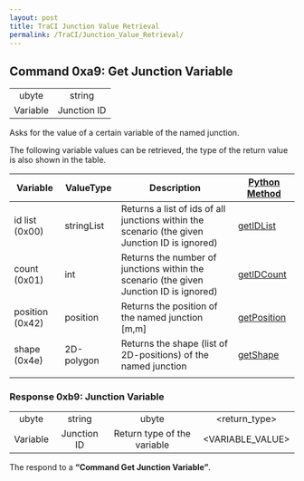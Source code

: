 ```yaml
---
layout: post
title: TraCI Junction Value Retrieval
permalink: /TraCI/Junction_Value_Retrieval/
---
```


Command 0xa9: Get Junction Variable
-----------------------------------

|          |             |
|:--------:|:-----------:|
|   ubyte  |    string   |
| Variable | Junction ID |

Asks for the value of a certain variable of the named junction.

The following variable values can be retrieved, the type of the return value is also shown in the table.

| Variable        | ValueType  | Description                                                                                   | [Python Method](/TraCI/Interfacing_TraCI_from_Python "wikilink")                                  |
|-----------------|------------|-----------------------------------------------------------------------------------------------|---------------------------------------------------------------------------------------------------|
| id list (0x00)  | stringList | Returns a list of ids of all junctions within the scenario (the given Junction ID is ignored) | [getIDList](http://www.sumo.dlr.de/daily/pydoc/traci._junction.html#JunctionDomain-getIDList)     |
| count (0x01)    | int        | Returns the number of junctions within the scenario (the given Junction ID is ignored)        | [getIDCount](http://www.sumo.dlr.de/daily/pydoc/traci._junction.html#JunctionDomain-getIDCount)   |
| position (0x42) | position   | Returns the position of the named junction \[m,m\]                                            | [getPosition](http://www.sumo.dlr.de/daily/pydoc/traci._junction.html#JunctionDomain-getPosition) |
| shape (0x4e)    | 2D-polygon | Returns the shape (list of 2D-positions) of the named junction                                | [getShape](http://www.sumo.dlr.de/daily/pydoc/traci._junction.html#JunctionDomain-getShape)       |
||

### Response 0xb9: Junction Variable

|          |             |                             |                  |
|:--------:|:-----------:|:---------------------------:|:----------------:|
|   ubyte  |    string   |            ubyte            |   <return_type>  |
| Variable | Junction ID | Return type of the variable | <VARIABLE_VALUE> |

The respond to a **“Command Get Junction Variable”**.